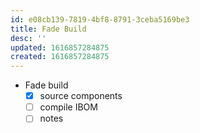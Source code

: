 ```yaml
---
id: e08cb139-7819-4bf8-8791-3ceba5169be3
title: Fade Build
desc: ''
updated: 1616857284875
created: 1616857284875
---
```


- Fade build
    - [x] source components
    - [ ] compile IBOM
    - [ ] notes
